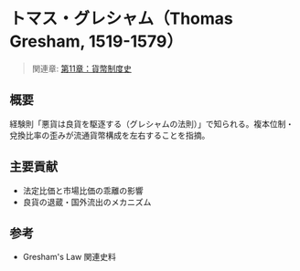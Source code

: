 # トマス・グレシャム（Thomas Gresham, 1519-1579）

> 関連章: [第11章：貨幣制度史](../chapters/第11章_貨幣制度史.md)

## 概要
経験則「悪貨は良貨を駆逐する（グレシャムの法則）」で知られる。複本位制・兌換比率の歪みが流通貨幣構成を左右することを指摘。

## 主要貢献
- 法定比価と市場比価の乖離の影響
- 良貨の退蔵・国外流出のメカニズム

## 参考
- Gresham's Law 関連史料



